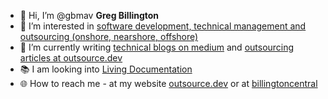 - 👋 Hi, I’m @gbmav **Greg Billington**
- 👀 I’m interested in [software development, technical management and outsourcing (onshore, nearshore, offshore)](https://outsource.dev/how-to-successfully-outsource-software-development-and-it-projects/)
- :page_facing_up: I’m currently writing [technical blogs on medium](https://greg-billington.medium.com/) and [outsourcing articles at outsource.dev](https://outsource.dev/blog/)
- :books: I am looking into [Living Documentation](https://medium.com/geekculture/living-documentation-brief-history-and-evolution-of-the-concept-4492fafb5d7)
- :globe_with_meridians: How to reach me - at my website [outsource.dev](https://outsource.dev) or at [billingtoncentral](https://billingtoncentral.org.uk)

<!---
gbmav/gbmav is a ✨ special ✨ repository because its `README.md` (this file) appears on your GitHub profile.
You can click the Preview link to take a look at your changes.
--->
